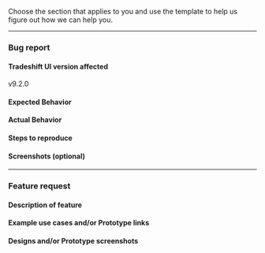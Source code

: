 Choose the section that applies to you and use the template to help us figure out how we can help you.

----------------------------
### Bug report

#### Tradeshift UI version affected
v9.2.0


#### Expected Behavior

#### Actual Behavior

#### Steps to reproduce

#### Screenshots (optional)

---------------------------

### Feature request

#### Description of feature

#### Example use cases and/or Prototype links

#### Designs and/or Prototype screenshots
